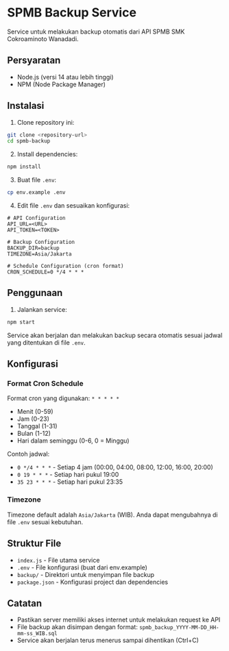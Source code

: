 # SPMB Backup Service

Service untuk melakukan backup otomatis dari API SPMB SMK Cokroaminoto Wanadadi.

## Persyaratan

-   Node.js (versi 14 atau lebih tinggi)
-   NPM (Node Package Manager)

## Instalasi

1. Clone repository ini:

```bash
git clone <repository-url>
cd spmb-backup
```

2. Install dependencies:

```bash
npm install
```

3. Buat file `.env`:

```bash
cp env.example .env
```

4. Edit file `.env` dan sesuaikan konfigurasi:

```env
# API Configuration
API_URL=<URL>
API_TOKEN=<TOKEN>

# Backup Configuration
BACKUP_DIR=backup
TIMEZONE=Asia/Jakarta

# Schedule Configuration (cron format)
CRON_SCHEDULE=0 */4 * * *
```

## Penggunaan

1. Jalankan service:

```bash
npm start
```

Service akan berjalan dan melakukan backup secara otomatis sesuai jadwal yang ditentukan di file `.env`.

## Konfigurasi

### Format Cron Schedule

Format cron yang digunakan: `* * * * *`

-   Menit (0-59)
-   Jam (0-23)
-   Tanggal (1-31)
-   Bulan (1-12)
-   Hari dalam seminggu (0-6, 0 = Minggu)

Contoh jadwal:

-   `0 */4 * * *` - Setiap 4 jam (00:00, 04:00, 08:00, 12:00, 16:00, 20:00)
-   `0 19 * * *` - Setiap hari pukul 19:00
-   `35 23 * * *` - Setiap hari pukul 23:35

### Timezone

Timezone default adalah `Asia/Jakarta` (WIB). Anda dapat mengubahnya di file `.env` sesuai kebutuhan.

## Struktur File

-   `index.js` - File utama service
-   `.env` - File konfigurasi (buat dari env.example)
-   `backup/` - Direktori untuk menyimpan file backup
-   `package.json` - Konfigurasi project dan dependencies

## Catatan

-   Pastikan server memiliki akses internet untuk melakukan request ke API
-   File backup akan disimpan dengan format: `spmb_backup_YYYY-MM-DD_HH-mm-ss_WIB.sql`
-   Service akan berjalan terus menerus sampai dihentikan (Ctrl+C)
